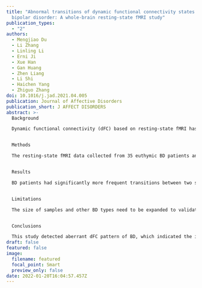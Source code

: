 ```yaml
---
title: "Abnormal transitions of dynamic functional connectivity states in
  bipolar disorder: A whole-brain resting-state fMRI study"
publication_types:
  - "2"
authors:
  - Mengjiao Du
  - Li Zhang
  - Linling Li
  - Erni Ji
  - Xue Han
  - Gan Huang
  - Zhen Liang
  - Li Shi
  - Haichen Yang
  - Zhiguo Zhang
doi: 10.1016/j.jad.2021.04.005
publication: Journal of Affective Disorders
publication_short: J AFFECT DISORDERS
abstract: >-
  Background

  Dynamic functional connectivity (dFC) based on resting-state fMRI has attracted interest in the field of bipolar disorder (BD), because dFC can better capture the evolving processes of emotion and cognition, which are typically impaired in BD. However, previous dFC studies of BD have typically focused on specific seed brain regions or specific functional brain networks, and they have ignored global dynamic information interaction in the whole brain. This study is aimed to reveal aberrant and interpretable whole-brain dFC patterns of BD.


  Methods

  The resting-state fMRI data collected from 35 euthymic BD patients and 30 healthy people. We developed a new dFC inference pipeline, including the sliding-window method, k-means clustering, a new permutation with zero-inflated Poisson regression method, and a similarity analysis for interpretable states, to examine the different patterns of dFC states between BD patients and healthy participants.


  Results

  BD patients had significantly more frequent transitions between two specific dFC states, which were respectively close to high-level cognitive networks and low-level sensory networks, than healthy controls (p < 0.05, FDR).


  Limitations

  The size of samples and other BD types need to be expanded to validate the results of this study. Possible confounding effect of medication.


  Conclusions

  This study detected aberrant dFC pattern of BD, which indicated the increased lability of the processes of cognition and emotion in BD, and this finding could improve our understanding of the neuropathological mechanism of BD.
draft: false
featured: false
image:
  filename: featured
  focal_point: Smart
  preview_only: false
date: 2022-01-20T16:04:57.457Z
---
```


